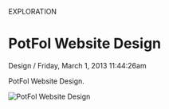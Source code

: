 <p class="type">EXPLORATION</p>

# PotFol Website Design

<p class="meta">Design  /  Friday, March 1, 2013 11:44:26am</p>

PotFol Website Design.

![PotFol Website Design](https://farooq-agent.web.app/assets/images/works/large/potfol-website-design.jpg)
